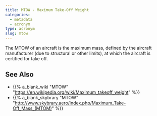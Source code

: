 ```yaml
---
title: MTOW - Maximum Take-Off Weight
categories:
  - metadata
  - acronym
type: acronym
slug: mtow
---
```


The MTOW of an aircraft is the maximum mass, defined by the aircraft
manufacturer (due to structural or other limits), at which
the aircraft is certified for take off.


## See Also

* {{% a_blank_wiki "MTOW" "https://en.wikipedia.org/wiki/Maximum_takeoff_weight" %}}
* {{% a_blank_skybrary "MTOW" "http://www.skybrary.aero/index.php/Maximum_Take-Off_Mass_(MTOM)" %}}
